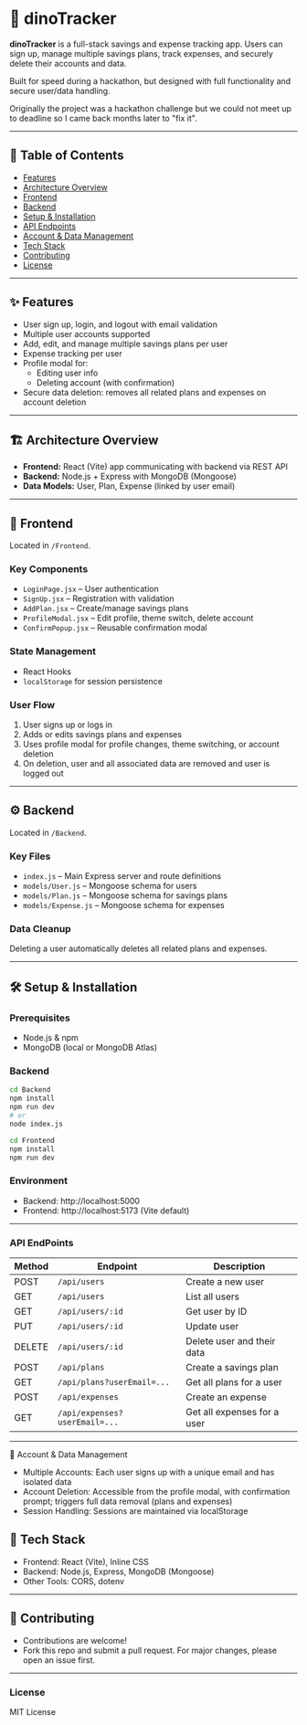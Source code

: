 # 🦕 dinoTracker

**dinoTracker** is a full-stack savings and expense tracking app. Users can sign up, manage multiple savings plans, track expenses, and securely delete their accounts and data.

Built for speed during a hackathon, but designed with full functionality and secure user/data handling.

Originally the project was a hackathon challenge but we could not meet up to deadline so I came back months later to "fix it".

---

## 📑 Table of Contents

- [Features](#features)
- [Architecture Overview](#architecture-overview)
- [Frontend](#frontend)
- [Backend](#backend)
- [Setup & Installation](#setup--installation)
- [API Endpoints](#api-endpoints)
- [Account & Data Management](#account--data-management)
- [Tech Stack](#tech-stack)
- [Contributing](#contributing)
- [License](#license)

---

## ✨ Features

- User sign up, login, and logout with email validation
- Multiple user accounts supported
- Add, edit, and manage multiple savings plans per user
- Expense tracking per user
- Profile modal for:
  - Editing user info
  - Deleting account (with confirmation)
- Secure data deletion: removes all related plans and expenses on account deletion

---

## 🏗 Architecture Overview

- **Frontend:** React (Vite) app communicating with backend via REST API
- **Backend:** Node.js + Express with MongoDB (Mongoose)
- **Data Models:** User, Plan, Expense (linked by user email)

---

## 🎨 Frontend

Located in `/Frontend`.

### Key Components

- `LoginPage.jsx` – User authentication
- `SignUp.jsx` – Registration with validation
- `AddPlan.jsx` – Create/manage savings plans
- `ProfileModal.jsx` – Edit profile, theme switch, delete account
- `ConfirmPopup.jsx` – Reusable confirmation modal

### State Management

- React Hooks
- `localStorage` for session persistence

### User Flow

1. User signs up or logs in
2. Adds or edits savings plans and expenses
3. Uses profile modal for profile changes, theme switching, or account deletion
4. On deletion, user and all associated data are removed and user is logged out

---

## ⚙️ Backend

Located in `/Backend`.

### Key Files

- `index.js` – Main Express server and route definitions
- `models/User.js` – Mongoose schema for users
- `models/Plan.js` – Mongoose schema for savings plans
- `models/Expense.js` – Mongoose schema for expenses

### Data Cleanup

Deleting a user automatically deletes all related plans and expenses.

---

## 🛠 Setup & Installation

### Prerequisites

- Node.js & npm
- MongoDB (local or MongoDB Atlas)

### Backend

```bash
cd Backend
npm install
npm run dev
# or
node index.js
```
```bash
cd Frontend
npm install
npm run dev
```

### Environment
- Backend: http://localhost:5000
- Frontend: http://localhost:5173 (Vite default)
---


### API EndPoints
| Method | Endpoint                      | Description                 |
| ------ | ----------------------------- | --------------------------- |
| POST   | `/api/users`                  | Create a new user           |
| GET    | `/api/users`                  | List all users              |
| GET    | `/api/users/:id`              | Get user by ID              |
| PUT    | `/api/users/:id`              | Update user                 |
| DELETE | `/api/users/:id`              | Delete user and their data  |
| POST   | `/api/plans`                  | Create a savings plan       |
| GET    | `/api/plans?userEmail=...`    | Get all plans for a user    |
| POST   | `/api/expenses`               | Create an expense           |
| GET    | `/api/expenses?userEmail=...` | Get all expenses for a user |
---
🔐 Account & Data Management
- Multiple Accounts: Each user signs up with a unique email and has isolated data
- Account Deletion: Accessible from the profile modal, with confirmation prompt; triggers full data removal (plans and expenses)
- Session Handling: Sessions are maintained via localStorage

## 🧰 Tech Stack
- Frontend: React (Vite), Inline CSS
- Backend: Node.js, Express, MongoDB (Mongoose)
- Other Tools: CORS, dotenv
---

## 🤝 Contributing
- Contributions are welcome!
- Fork this repo and submit a pull request. For major changes, please open an issue first.
---

### License
MIT License


